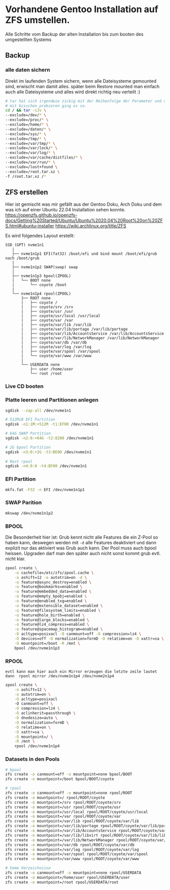 # Vorhandene Gentoo Installation auf ZFS umstellen.

Alle Schritte vom Backup der alten Installation bis zum booten des umgestellten Systems

## Backup

### alle daten sichern
Direkt im laufenden System sichern, wenn alle Dateisysteme gemounted sind, erwischt man damit alles. später beim Restore mounted man einfach auch alle Dateisysteme und alles wird direkt richtig neu verteilt :)
    

```bash 
# tar hat sich irgendwie zickig mit der Reihenfolge der Parameter und der Syntax der Excludes
# mit bisschen probieren ging es so.
cd / && tar -cJv \
--exclude=/dev/* \
--exclude=/proc/* \
--exclude=/home/* \
--exclude=/daten/* \
--exclude=/sys/* \
--exclude=/tmp/* \
--exclude=/var/tmp/* \
--exclude=/var/lock/* \
--exclude=/var/log/* \
--exclude=/var/cache/distfiles/* \
--exclude=/var/run/* \
--exclude=/lost+found \
--exclude=/root.tar.xz \
-f /root.tar.xz /*
```
    
## ZFS erstellen

Hier ist gemischt was mir gefällt aus der Gentoo Doku, Arch Doku und dem was ich auf einer Ubuntu 22.04 Installation sehen konnte.
https://openzfs.github.io/openzfs-docs/Getting%20Started/Ubuntu/Ubuntu%2020.04%20Root%20on%20ZFS.html#ubuntu-installer
https://wiki.archlinux.org/title/ZFS
    
    
Es wird folgendes Layout erstellt:
```
SSD (GPT) nvme1n1
   |
   ├── nvme1n1p1 EFI(fat32) /boot/efi und bind mount /boot/efi/grub nach /boot/grub
   |
   ├── nvme1n1p2 SWAP(swap) swap
   |
   ├── nvme1n1p3 bpool(ZPOOL)
   |   └── BOOT none
   |       └── coyote /boot
   |
   └── nvme1n1p4 rpool(ZPOOL)
       ├── ROOT none
       |   ├── coyote /
       |   ├── coyote/srv /srv
       |   ├── coyote/usr /usr
       |   ├── coyote/usr/local /usr/local
       |   ├── coyote/var /var
       |   ├── coyote/var/lib /var/lib
       |   ├── coyote/var/lib/portage /var/lib/portage
       |   ├── coyote/var/lib/AccountsService /var/lib/AccountsService
       |   ├── coyote/var/lib/NetworkManager /var/lib/NetworkManager
       |   ├── coyote/var/db /var/db
       |   ├── coyote/var/log /var/log
       |   ├── coyote/var/spool /var/spool
       |   └── coyote/var/www /var/www
       | 
       └── USERDATA none
           ├── user /home/user
           └── root /root
```
### Live CD booten

### Platte leeren und Partitionen anlegen
```bash
sgdisk --zap-all /dev/nvme1n1

# 512MiB EFI Partition
sgdisk -n1:1M:+512M -t1:EF00 /dev/nvme1n1

# 64G SWAP Partition
sgdisk -n2:0:+64G -t2:8200 /dev/nvme1n1

# 2G bpool Partition
sgdisk -n3:0:+2G -t3:BE00 /dev/nvme1n1
  
# Rest rpool
sgdisk -n4:0:0 -t4:BF00 /dev/nvme1n1
```
  
### EFI Partition

```bash
mkfs.fat -F32 -n EFI /dev/nvme1n1p1
```

### SWAP Parition

```bash
mkswap /dev/nvme1n1p2
```

### BPOOL
Die Besonderheit hier ist: Grub kennt nicht alle Features die ein Z-Pool so haben kann, deswegen werden mit ```-d``` alle Features deaktiviert und dann explizit nur das aktiviert was Grub auch kann. Der Pool muss auch bpool heissen. Upgraden darf man den später auch nicht sonst kommt grub evtl. nicht klar.
```bash
zpool create \
    -o cachefile=/etc/zfs/zpool.cache \
    -o ashift=12 -o autotrim=on -d \
    -o feature@async_destroy=enabled \
    -o feature@bookmarks=enabled \
    -o feature@embedded_data=enabled \
    -o feature@empty_bpobj=enabled \
    -o feature@enabled_txg=enabled \
    -o feature@extensible_dataset=enabled \
    -o feature@filesystem_limits=enabled \
    -o feature@hole_birth=enabled \
    -o feature@large_blocks=enabled \
    -o feature@lz4_compress=enabled \
    -o feature@spacemap_histogram=enabled \
    -O acltype=posixacl -O canmount=off -O compression=lz4 \
    -O devices=off -O normalization=formD -O relatime=on -O xattr=sa \
    -O mountpoint=/boot -R /mnt \   
    bpool /dev/nvme1n1p3
```
  
### RPOOL
    evtl kann man hier auch ein Mirror erzeugen die letzte zeile lautet dann  rpool mirror /dev/nvme1n1p4 /dev/nvme2n1p4
```bash
zpool create \
    -o ashift=12 \
    -o autotrim=on \
    -O acltype=posixacl 
    -O canmount=off \
    -O compression=lz4 \
    -O aclinherit=passthrough \
    -O dnodesize=auto \
    -O normalization=formD \
    -O relatime=on \
    -O xattr=sa \
    -O mountpoint=/ \
    -R /mnt \
    rpool /dev/nvme1n1p4
```  
    
### Datasets in den Pools
```bash
# bpool
zfs create -o canmount=off -o mountpoint=none bpool/BOOT
zfs create -o mountpoint=/boot bpool/BOOT/coyote    

# rpool
zfs create -o canmount=off -o mountpoint=none rpool/ROOT
zfs create -o mountpoint=/ rpool/ROOT/coyote
zfs create -o mountpoint=/srv rpool/ROOT/coyote/srv
zfs create -o mountpoint=/usr rpool/ROOT/coyote/usr
zfs create -o mountpoint=/usr/local rpool/ROOT/coyote/usr/local
zfs create -o mountpoint=/var rpool/ROOT/coyote/var
zfs create -o mountpoint=/var/lib rpool/ROOT/coyote/var/lib
zfs create -o mountpoint=/var/lib/portage rpool/ROOT/coyote/var/lib/portage
zfs create -o mountpoint=/var/lib/AccountsService rpool/ROOT/coyote/var/lib/AccountsService
zfs create -o mountpoint=/var/lib/libvirt rpool/ROOT/coyote/var/lib/libvirt
zfs create -o mountpoint=/var/lib/NetworkManager rpool/ROOT/coyote/var/lib/NetworkManager
zfs create -o mountpoint=/var/db rpool/ROOT/coyote/var/db
zfs create -o mountpoint=/var/log rpool/ROOT/coyote/var/log
zfs create -o mountpoint=/var/spool rpool/ROOT/coyote/var/spool
zfs create -o mountpoint=/var/www rpool/ROOT/coyote/var/www

# home Verzeichnisse
zfs create -o canmount=off -o mountpoint=none rpool/USERDATA    
zfs create -o mountpoint=/home/user rpool/USERDATA/user
zfs create -o mountpoint=/root rpool/USERDATA/root

